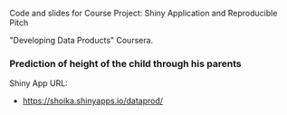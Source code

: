 Code and slides for Course Project: Shiny Application and Reproducible Pitch

"Developing Data Products" Coursera.

### Prediction of height of the child through his parents

Shiny App URL:

- https://shoika.shinyapps.io/dataprod/
